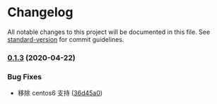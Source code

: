 # Changelog

All notable changes to this project will be documented in this file. See [standard-version](https://github.com/conventional-changelog/standard-version) for commit guidelines.

### [0.1.3](https://github.com/daixijun/ansible-role-openresty/compare/v0.1.2...v0.1.3) (2020-04-22)


### Bug Fixes

* 移除 centos6 支持 ([36d45a0](https://github.com/daixijun/ansible-role-openresty/commit/36d45a00872279031489ff1b058ca941b4fddf16))
